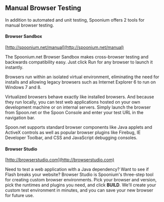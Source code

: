 ## Manual Browser Testing

In addition to automated and unit testing, Spoonium offers 2 tools for manual browser testing.

<!--TODO: revise all this when the new templating goes into place for these tools -->

#### Browser Sandbox

[http://spoonium.net/manual](http://spoonium.net/manual)

The Spoonium.net Browser Sandbox makes cross-browser testing and backwards compatibility easy. Just click Run for any browser to launch it instantly.

Browsers run within an isolated virtual environment, eliminating the need for installs and allowing legacy browsers such as Internet Explorer 6 to run on Windows 7 and 8.

Virtualized browsers behave exactly like installed browsers. And because they run locally, you can test web applications hosted on your own development machine or on internal servers. Simply launch the browser from Spoon.net or the Spoon Console and enter your test URL in the navigation bar.

Spoon.net supports standard browser components like Java applets and ActiveX controls as well as popular browser plugins like Firebug, IE Developer Toolbar, and CSS and JavaScript debugging consoles. 

#### Browser Studio

[http://browserstudio.com](http://browserstudio.com)

Need to test a web application with a Java dependency? Want to see if Flash breaks your website? Browser Studio is Spoonium's three-step tool for creating custom browser environments. Pick your browser and version, pick the runtimes and plugins you need, and click **BUILD**. We'll create your custom test environment in minutes, and you can save your new browser for future use.